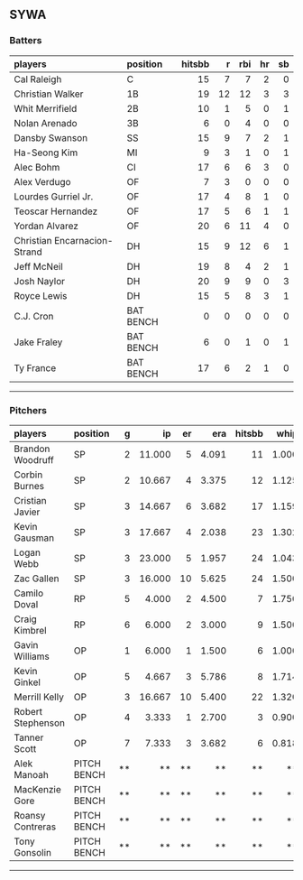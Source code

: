 ## SYWA

### Batters

 
|players                      |position  | hitsbb|  r| rbi| hr| sb| 
|:----------------------------|:---------|------:|--:|---:|--:|--:| 
|Cal Raleigh                  |C         |     15|  7|   7|  2|  0| 
|Christian Walker             |1B        |     19| 12|  12|  3|  3| 
|Whit Merrifield              |2B        |     10|  1|   5|  0|  1| 
|Nolan Arenado                |3B        |      6|  0|   4|  0|  0| 
|Dansby Swanson               |SS        |     15|  9|   7|  2|  1| 
|Ha-Seong Kim                 |MI        |      9|  3|   1|  0|  1| 
|Alec Bohm                    |CI        |     17|  6|   6|  3|  0| 
|Alex Verdugo                 |OF        |      7|  3|   0|  0|  0| 
|Lourdes Gurriel Jr.          |OF        |     17|  4|   8|  1|  0| 
|Teoscar Hernandez            |OF        |     17|  5|   6|  1|  1| 
|Yordan Alvarez               |OF        |     20|  6|  11|  4|  0| 
|Christian Encarnacion-Strand |DH        |     15|  9|  12|  6|  1| 
|Jeff McNeil                  |DH        |     19|  8|   4|  2|  1| 
|Josh Naylor                  |DH        |     20|  9|   9|  0|  3| 
|Royce Lewis                  |DH        |     15|  5|   8|  3|  1| 
|C.J. Cron                    |BAT BENCH |      0|  0|   0|  0|  0| 
|Jake Fraley                  |BAT BENCH |      6|  0|   1|  0|  1| 
|Ty France                    |BAT BENCH |     17|  6|   2|  1|  0| 


* * *

### Pitchers

 
|players           |position    |  g|     ip| er|   era| hitsbb|  whip| so|  w| sv| 
|:-----------------|:-----------|--:|------:|--:|-----:|------:|-----:|--:|--:|--:| 
|Brandon Woodruff  |SP          |  2| 11.000|  5| 4.091|     11| 1.000| 12|  0|  0| 
|Corbin Burnes     |SP          |  2| 10.667|  4| 3.375|     12| 1.125| 15|  1|  0| 
|Cristian Javier   |SP          |  3| 14.667|  6| 3.682|     17| 1.159| 23|  0|  0| 
|Kevin Gausman     |SP          |  3| 17.667|  4| 2.038|     23| 1.302| 20|  1|  0| 
|Logan Webb        |SP          |  3| 23.000|  5| 1.957|     24| 1.043| 17|  1|  0| 
|Zac Gallen        |SP          |  3| 16.000| 10| 5.625|     24| 1.500| 18|  2|  0| 
|Camilo Doval      |RP          |  5|  4.000|  2| 4.500|      7| 1.750|  4|  1|  1| 
|Craig Kimbrel     |RP          |  6|  6.000|  2| 3.000|      9| 1.500|  7|  1|  0| 
|Gavin Williams    |OP          |  1|  6.000|  1| 1.500|      6| 1.000|  7|  1|  0| 
|Kevin Ginkel      |OP          |  5|  4.667|  3| 5.786|      8| 1.714|  7|  0|  0| 
|Merrill Kelly     |OP          |  3| 16.667| 10| 5.400|     22| 1.320| 17|  1|  0| 
|Robert Stephenson |OP          |  4|  3.333|  1| 2.700|      3| 0.900|  4|  1|  1| 
|Tanner Scott      |OP          |  7|  7.333|  3| 3.682|      6| 0.818|  9|  2|  3| 
|Alek Manoah       |PITCH BENCH | **|     **| **|    **|     **|    **| **| **| **| 
|MacKenzie Gore    |PITCH BENCH | **|     **| **|    **|     **|    **| **| **| **| 
|Roansy Contreras  |PITCH BENCH | **|     **| **|    **|     **|    **| **| **| **| 
|Tony Gonsolin     |PITCH BENCH | **|     **| **|    **|     **|    **| **| **| **| 


* * *


